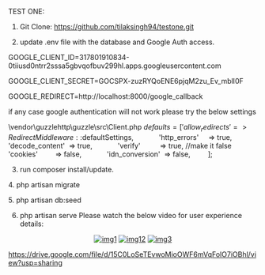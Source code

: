 TEST ONE:

1. Git Clone: https://github.com/tilaksingh94/testone.git

2. update .env file with the database and Google Auth access.

GOOGLE_CLIENT_ID=317801910834-0tiiusd0ntrr2sssa5gbvqofbuv299hl.apps.googleusercontent.com

GOOGLE_CLIENT_SECRET=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

GOOGLE_REDIRECT=http://localhost:8000/google_callback

if any case google authentication will not work please try the below settings

\vendor\guzzlehttp\guzzle\src\Client.php
$defaults = [
            'allow_redirects' => RedirectMiddleware::$defaultSettings,
            'http_errors'     => true,
            'decode_content'  => true,
            'verify'          => true, //make it false
            'cookies'         => false,
            'idn_conversion'  => false,
        ];

3. run composer install/update.

4. php artisan migrate

5. php artisan db:seed

6. php artisan serve
Please watch the below video for user experience details: 

<p align="center">
<a href="https://drive.google.com/file/d/1gNsdN8gihYPWRwIdRKXwXAOd-ZlRzCh-/view?usp=sharing"><img src="https://drive.google.com/file/d/1gNsdN8gihYPWRwIdRKXwXAOd-ZlRzCh-/view?usp=sharing" alt="img1"></a>
<a href="https://drive.google.com/file/d/1-BEz_3P39fBB-ruIQ8nphkPLTi9h-a34/view?usp=sharing"><img src="https://drive.google.com/file/d/1-BEz_3P39fBB-ruIQ8nphkPLTi9h-a34/view?usp=sharing" alt="img12"></a>
<a href="https://drive.google.com/file/d/15sicWjnhAXYxLyedXFZ4l4s1EZ3UZgfO/view?usp=sharing"><img src="https://drive.google.com/file/d/15sicWjnhAXYxLyedXFZ4l4s1EZ3UZgfO/view?usp=sharing" alt="img3"></a>

</p>


https://drive.google.com/file/d/15C0LoSeTEvwoMioOWF6mVqFolO7iOBhl/view?usp=sharing